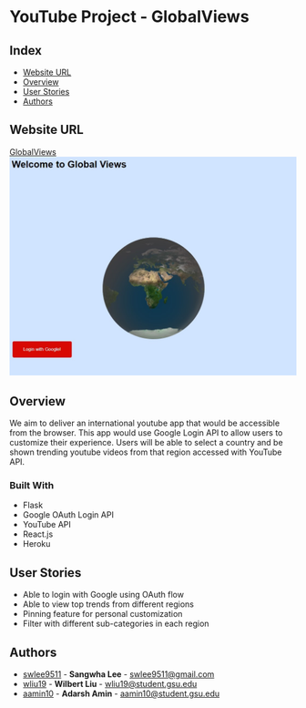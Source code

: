 # YouTube Project - GlobalViews
## Index
  - [Website URL](#website-url) 
  - [Overview](#overview)
  - [User Stories](#user-stories)
  - [Authors](#authors)
## Website URL
[GlobalViews](http://global-views2.herokuapp.com/)
<br/>
![landing-page](https://raw.githubusercontent.com/swlee9511/CSC4350-Group_project-GlobalViews-/main/GlobalViews-landing-page.jpg)

## Overview
<!-- project description -->
We aim to deliver an international youtube app that would be accessible from the browser. This app would use Google Login API to allow users to customize their experience. Users will be able to select a country and be shown trending youtube videos from that region accessed with YouTube API.

### Built With
  - Flask
  - Google OAuth Login API
  - YouTube API
  - React.js
  - Heroku

## User Stories
<!-- user will be able to do -->
  - Able to login with Google using OAuth flow
  - Able to view top trends from different regions
  - Pinning feature for personal customization
  - Filter with different sub-categories in each region

## Authors
  - [swlee9511](https://github.com/swlee9511) - **Sangwha Lee** - <swlee9511@gmail.com>
  - [wliu19](https://github.com/wliu19) - **Wilbert Liu** - <wliu19@student.gsu.edu>
  - [aamin10](https://github.com/aamin10) - **Adarsh Amin** - <aamin10@student.gsu.edu>

